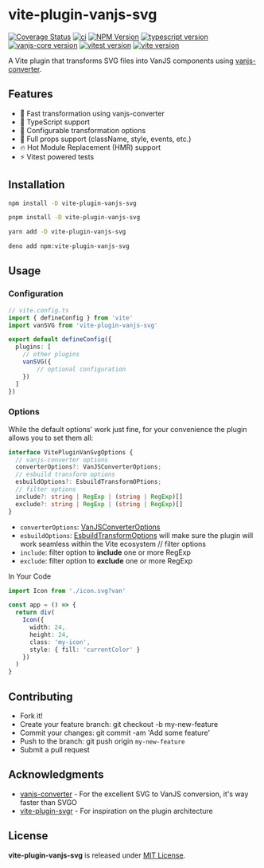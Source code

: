 # vite-plugin-vanjs-svg

[![Coverage Status](https://coveralls.io/repos/github/thednp/vite-plugin-vanjs-svg/badge.svg)](https://coveralls.io/github/thednp/vite-plugin-vanjs-svg)
[![ci](https://github.com/thednp/vite-plugin-vanjs-svg/actions/workflows/ci.yml/badge.svg)](https://github.com/thednp/vite-plugin-vanjs-svg/actions/workflows/ci.yml)
[![NPM Version](https://img.shields.io/npm/v/vite-plugin-vanjs-svg.svg)](https://www.npmjs.com/package/vite-plugin-vanjs-svg)
[![typescript version](https://img.shields.io/badge/typescript-5.6.2-brightgreen)](https://www.typescriptlang.org/)
[![vanjs-core version](https://img.shields.io/badge/vanjs--core-1.5.3-brightgreen)](https://github.com/vanjs-org/van)
[![vitest version](https://img.shields.io/badge/vitest-3.0.4-brightgreen)](https://www.vitest.dev/)
[![vite version](https://img.shields.io/badge/vite-6.0.11-brightgreen)](https://vite.dev)


A Vite plugin that transforms SVG files into VanJS components using [vanjs-converter](https://github.com/vanjs-org/vanjs-converter).


## Features
* 🚀 Fast transformation using vanjs-converter
* 🎯 TypeScript support
* 🔧 Configurable transformation options
* 💪 Full props support (className, style, events, etc.)
* 🔥 Hot Module Replacement (HMR) support
* ⚡ Vitest powered tests


## Installation

```bash
npm install -D vite-plugin-vanjs-svg
```

```bash
pnpm install -D vite-plugin-vanjs-svg
```

```bash
yarn add -D vite-plugin-vanjs-svg
```

```bash
deno add npm:vite-plugin-vanjs-svg
```


## Usage
### Configuration
```ts
// vite.config.ts
import { defineConfig } from 'vite'
import vanSVG from 'vite-plugin-vanjs-svg'

export default defineConfig({
  plugins: [
    // other plugins
    vanSVG({
        // optional configuration
    })
  ]
})
```

### Options
While the default options' work just fine, for your convenience the plugin allows you to set them all:

```ts
interface VitePluginVanSvgOptions {
  // vanjs-converter options
  converterOptions?: VanJSConverterOptions;
  // esbuild transform options
  esbuildOptions?: EsbuildTransformOPtions;
  // filter options
  include?: string | RegExp | (string | RegExp)[]
  exclude?: string | RegExp | (string | RegExp)[]
}
```

* `converterOptions`: [VanJSConverterOptions](https://github.com/vanjs-org/converter?tab=readme-ov-file#options) 
* `esbuildOptions`: [EsbuildTransformOptions](https://esbuild.github.io/api/#transform) will make sure the plugin will work seamless within the Vite ecosystem
  // filter options
* `include`: filter option to **include** one or more RegExp
* `exclude`: filter option to **exclude** one or more RegExp

In Your Code
```ts
import Icon from './icon.svg?van'

const app = () => {
  return div(
    Icon({ 
      width: 24,
      height: 24,
      class: 'my-icon',
      style: { fill: 'currentColor' }
    })
  )
}
```

## Contributing
* Fork it!
* Create your feature branch: git checkout -b my-new-feature
* Commit your changes: git commit -am 'Add some feature'
* Push to the branch: git push origin `my-new-feature`
* Submit a pull request


## Acknowledgments
* [vanjs-converter](https://github.com/vanjs-org/converter) - For the excellent SVG to VanJS conversion, it's way faster than SVGO
* [vite-plugin-svgr](https://github.com/pd4d10/vite-plugin-svgr) - For inspiration on the plugin architecture


## License
**vite-plugin-vanjs-svg** is released under [MIT License](LICENSE).
